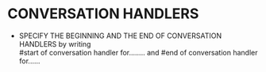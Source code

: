 # CONVERSATION HANDLERS
* SPECIFY THE BEGINNING AND THE END OF CONVERSATION HANDLERS by writing  
#start of conversation handler for........
and
#end of conversation handler for......

